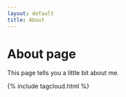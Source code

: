 ```yaml
---
layout: default
title: About
---
```

# About page

This page tells you a little bit about me.

{% include tagcloud.html %}
